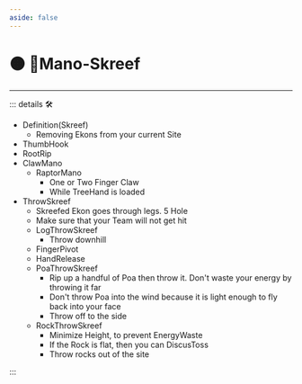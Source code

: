 ```yaml
---
aside: false
---
```

# 🟠 🔷Mano-Skreef

---

<!-- =================================================== -->
<!-- =================================================== -->
<!-- =================================================== -->
<!-- =================================================== -->
<!-- =================================================== -->
::: details 🛠

- Definition(Skreef)
    - Removing Ekons from your current Site
- ThumbHook
- RootRip
- ClawMano
    - RaptorMano
        - One or Two Finger Claw
        - While TreeHand is loaded
- ThrowSkreef
    - Skreefed Ekon goes through legs. 5 Hole
    - Make sure that your Team will not get hit
    - LogThrowSkreef
        - Throw downhill
    - FingerPivot
    - HandRelease
    - PoaThrowSkreef
        - Rip up a handful of Poa then throw it. Don't waste your energy by throwing it far
        - Don't throw Poa into the wind because it is light enough to fly back into your face
        - Throw off to the side
    - RockThrowSkreef
        - Minimize Height, to prevent EnergyWaste
        - If the Rock is flat, then you can DiscusToss
        - Throw rocks out of the site

:::
